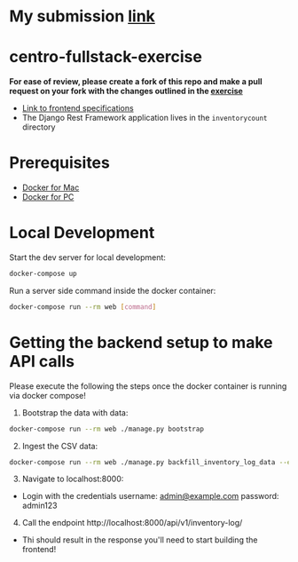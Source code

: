 # My submission [link](Design-choices.md)
# centro-fullstack-exercise
**For ease of review, please create a fork of this repo and make a pull request on your fork with the changes outlined in the [exercise](https://docs.google.com/document/d/1L67fpjSySfx2vvoWpEBsaQE_zKLfBFVDfQPy7WUxzwA/edit)**
- [Link to frontend specifications](VISUAL_SPEC.md)
- The Django Rest Framework application lives in the `inventorycount` directory

# Prerequisites

- [Docker for Mac](https://docs.docker.com/docker-for-mac/install/)
- [Docker for PC](https://docs.docker.com/desktop/windows/install/)  

# Local Development

Start the dev server for local development:
```bash
docker-compose up
```

Run a server side command inside the docker container:

```bash
docker-compose run --rm web [command]
```

# Getting the backend setup to make API calls

Please execute the following the steps once the docker container is running via docker compose!

1. Bootstrap the data with data:

```bash
docker-compose run --rm web ./manage.py bootstrap
```

2. Ingest the CSV data:

```bash
docker-compose run --rm web ./manage.py backfill_inventory_log_data --email admin@example.com --csv andrews_inventory_data.csv
```

3. Navigate to localhost:8000:

- Login with the credentials username: admin@example.com password: admin123

4. Call the endpoint http://localhost:8000/api/v1/inventory-log/

- Thi should result in the response you'll need to start building the frontend!

